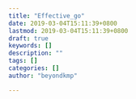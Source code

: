 ```yaml
---
title: "Effective_go"
date: 2019-03-04T15:11:39+0800
lastmod: 2019-03-04T15:11:39+0800
draft: true
keywords: []
description: ""
tags: []
categories: []
author: "beyondkmp"

---
```


<!--more-->
